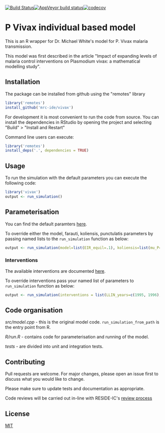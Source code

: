 <!-- badges: start -->
[![Build Status](https://travis-ci.org/mrc-ide/vivax.svg?branch=master)](https://travis-ci.org/mrc-ide/vivax)[![AppVeyor build status](https://ci.appveyor.com/api/projects/status/github/mrc-ide/vivax?branch=master&svg=true)](https://ci.appveyor.com/project/mrc-ide/vivax)[![codecov](https://codecov.io/github/mrc-ide/vivax/branch/master/graphs/badge.svg)](https://codecov.io/github/mrc-ide/vivax)
<!-- badges: end -->

# P Vivax individual based model

This is an R wrapper for Dr. Michael White's model for P. Vivax malaria
transmission.

This model was first described in the article "Impact of expanding levels of
malaria control interventions on Plasmodium vivax: a mathematical modelling study".

## Installation

The package can be installed from github using the "remotes" library

```R
library('remotes')
install_github('mrc-ide/vivax')
```

For development it is most convenient to run the code from source. You can
install the dependencies in RStudio by opening the project and selecting "Build" > "Install and Restart"

Command line users can execute:

```R
library('remotes')
install_deps('.', dependencies = TRUE)
```

## Usage

To run the simulation with the default parameters you
can execute the following code:

```R
library('vivax')
output <- run_simulation()
```
## Parameterisation

You can find the default paramters
[here](https://github.com/mrc-ide/vivax/tree/master/inst/defaults).

To override either the model, farauti, koliensis, punctulatis parameters by
passing named lists to the `run_simulation` function as below:

```R
output <- run_simulation(model=list(EIR_equil=.1), koliensis=list(mu_P=.5, dry_seas=.2))
```

### Interventions

The available interventions are documented
[here](https://github.com/mrc-ide/vivax/tree/master/R/interventions.R).

To override interventions pass your named list of parameters to `run_simulation` function as below:

```R
output <- run_simulation(interventions = list(LLIN_years=c(1995, 1996), LLIN_cover=c(.6, .8))
```

## Code organisation

*src/model.cpp* - this is the original model code. `run_simulation_from_path` is the
entry point from R.

*R/run.R* - contains code for parameterisation and running of the model.

*tests* - are divided into unit and integration tests.

## Contributing

Pull requests are welcome. For major changes, please open an issue first to
discuss what you would like to change.

Please make sure to update tests and documentation as appropriate.

Code reviews will be carried out in-line with RESIDE-IC's [review
process](https://reside-ic.github.io/articles/pull-requests/)

## License
[MIT](https://choosealicense.com/licenses/mit/)
